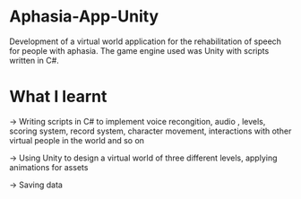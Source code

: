 # Aphasia-App-Unity

Development of a virtual world application for the rehabilitation of speech for people with aphasia. The game engine used was Unity with scripts written in C#.

# What I learnt

-> Writing scripts in C# to implement voice recongition, audio , levels, scoring system, record system, character movement, interactions with other virtual people in the world and so on

-> Using Unity to design a virtual world of three different levels, applying animations for assets

-> Saving data
